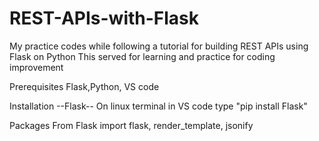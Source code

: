 # REST-APIs-with-Flask
My practice codes while following a tutorial for building REST APIs using Flask on Python
This served for learning and practice for coding improvement

Prerequisites
Flask,Python, VS code

Installation
--Flask--
On linux terminal in VS code type "pip install Flask"

Packages
From Flask import flask, render_template, jsonify
